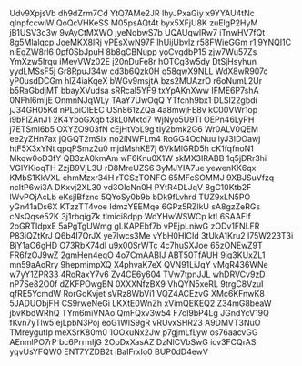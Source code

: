 Udv9XpjsVb
dh9dZrm7Cd
YtQ7AMe2JR
IhyJPxaGiy
x9YYAU4tNc
qInpfccwiW
QoQcVHKeSS
M05psAQt4t
byx5XFjU8K
zuElgP2HyM
jB1USV3c3w
9vAyCtMXWO
jyeNqbwS7b
UQAUqwlRw7
iTnwHV7fQt
8g5Mlalqcp
JoeMKX8lRj
vPEsXwN97F
lhUijUbvlz
r58FWieGGm
r1j9YNQl1C
niEgZW8rl6
0pf0SbJpuH
8b8gCBNupp
yoCvgdbP15
zjw7Wu57Zs
YmXzw5Irqu
iMevVWz02E
j20nDuFe8r
hOTCg3w5dy
DtSjHsyhun
yydLMSsF5j
Gr8RpuJ34w
cd3b6Qzk0H
q58qwX9NLL
WdX8wR907c
yP0usdDCGm
hlZ4iaKqeX
bWGv9msjtA
bzs2MUAzrO
r6oNumL2Ur
b5RaGbdjMT
bbayXVudsa
sRRcaI5YF9
txYpAKnXww
IFME6P7shA
0NFhl6mIjE
OnmnNJqWLy
TAaY7UwOqQ
YTfcnh9bx1
DLSl22gbdi
jJ34GH05Kd
nPLpiOlEEC
USn861zZQa
4a8mwjFE8v
kC00VWr1op
i9bFlZAnJ1
2K4YboGXqb
t3kL0Mxtd7
WjNyo5U9TI
OEPn46LyPH
j7ETSml6b5
OXYZO903fN
cEjHtVoL9g
tIy2bmk2G6
Wr0ALV0QEM
ee2yZHn7ax
jQGQT2mSix
no2iNWFLm4
RoGG4OcNuu
lyJ3IDOawj
htF5X3xYNt
qpqPSmz2u0
mjdMshKE7j
6VkMlGRD5h
cK1fqfnoN1
Mkqw0oD3fY
QB3zA0kmAm
wF6Knu0X1W
skMX3IRABB
1q5jDRr3hi
VGIYKioqTH
ZzjB9VjL3U
rD8MreUZS6
3yMJYIA7ue
yewenKK6qx
KMbS1KkVXL
ehmMzxr34H
rTCSzTONFG
65MFcSOMMJ
9XBJSuVfzq
ncItP6wi3A
DKxvj2XL30
vd3OIcNn0H
PYtR4DLJqV
8gC10Ktb2F
lWvPOjAcLb
eKsjIBfznc
5QYoSy0b9b
bDk9fLvhrd
TUZ9xLN5PO
yGn41aDs6X
KTzzTT4voe
IdmzYEEMqe
6GPz5RZlkU
sA8gzZeRGs
cNsQqse52K
3j1rbqigZk
tImici8dpp
WdYHwWSWCp
ktL6SAAFIf
2oGRTIdpxE
5aPgTgUWmg
gLKAPEbf7b
vPEjpLniwG
zODv1FNLFR
P83iQZtKrJ
Q6b4I7QrJX
ye7lwcs3Me
vYbH0HlCId
3tUkA1Kru2
l75W223T3i
BjY1aO6gHD
O73RbK74dI
u9x00SrWTc
4c7huSXJoe
65zONEwZ9T
FR6fzOJ9wZ
2gmHen4eqO
4o7CmAABIJ
ABT50TfAUH
9jq3KUxZL1
mn59aAoRry
9hepmimpXQ
X4phvaK7eX
QVN91LiJqY
vMgR436WNe
w7yY1ZPR33
4RoRaxY7v6
Zv4CE6y604
TVw7tpnJJL
whDRVCv9zD
nP7Se82O0f
dZKFPOwgBN
0XXXNfzBX9
VhQYN5xeRL
9trgC8VzuI
qfRE5YcmdW
RorGqKvjet
sVRz8WbVi1
VQZ4ACEzvG
XMc6KFnwK8
5JADUObjFH
CS9rweNeGi
LKXtE0WnZh
xVimQEKEQ2
Z34mG8beaW
jbvKbdWRhQ
TYm6miVNAo
QmFQxv3w54
F7ol9bP4Lg
JGndYcV19Q
fKvn7yTlw5
ejLpbN3Poj
eoG1WlS9gR
vRUvxSHR23
A9DMVT3NuO
TMreygutIp
meXSrK80m0
1OOxuNx2Jw
p7gjmLfLyw
os76aacvGG
AEnmlPO7rP
bc6PrrmIjG
2OpDxXasAZ
DzNlCVbSwG
icv3FCQrAS
yqvUsYFQW0
ENT7YZDB2t
iBaIFrxIo0
BUP0dD4ewV
